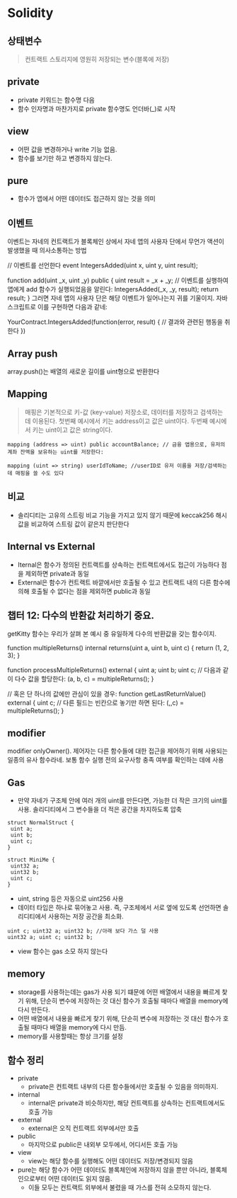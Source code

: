 # Solidity

## 상태변수
> 컨트랙트 스토리지에 영원히 저장되는 변수(블록에 저장)

## private
+ private 키워드는 함수명 다음
+ 함수 인자명과 마찬가지로 private 함수명도 언더바(_)로 시작

## view
+ 어떤 값을 변경하거나 write 기능 없음.
+ 함수를 보기만 하고 변경하지 않는다.

## pure
+ 함수가 앱에서 어떤 데이터도 접근하지 않는 것을 의미

## 이벤트
이벤트는 자네의 컨트랙트가 블록체인 상에서 자네 앱의 사용자 단에서 무언가 액션이 발생했을 때 의사소통하는 방법

// 이벤트를 선언한다
event IntegersAdded(uint x, uint y, uint result);

function add(uint _x, uint _y) public {
  uint result = _x + _y;
  // 이벤트를 실행하여 앱에게 add 함수가 실행되었음을 알린다:
  IntegersAdded(_x, _y, result);
  return result;
}
그러면 자네 앱의 사용자 단은 해당 이벤트가 일어나는지 귀를 기울이지. 자바스크립트로 이를 구현하면 다음과 같네:

YourContract.IntegersAdded(function(error, result) {
  // 결과와 관련된 행동을 취한다
})


## Array push
 array.push()는 배열의 새로운 길이를 uint형으로 반환한다

 ## Mapping
 > 매핑은 기본적으로 키-값 (key-value) 저장소로, 데이터를 저장하고 검색하는 데 이용된다. 첫번째 예시에서 키는 address이고 값은 uint이다. 두번째 예시에서 키는 uint이고 값은 string이다.

```
mapping (address => uint) public accountBalance; // 금융 앱용으로, 유저의 계좌 잔액을 보유하는 uint를 저장한다:      

mapping (uint => string) userIdToName; //userID로 유저 이름을 저장/검색하는 데 매핑을 쓸 수도 있다
```

## 비교
+ 솔리디티는 고유의 스트링 비교 기능을 가지고 있지 않기 때문에 keccak256 해시값을 비교하여 스트링 값이 같은지 판단한다

## Internal vs External
+ Iternal은 함수가 정의된 컨트랙트를 상속하는 컨트랙트에서도 접근이 가능하다 점을 제외하면 private과 동일
+ External은 함수가 컨트랙트 바깥에서만 호출될 수 있고 컨트랙트 내의 다른 함수에 의해 호출될 수 없다는 점을 제외하면 public과 동일


## 챕터 12: 다수의 반환값 처리하기 중요.
getKitty 함수는 우리가 살펴 본 예시 중 유일하게 다수의 반환값을 갖는 함수이지.

function multipleReturns() internal returns(uint a, uint b, uint c) {
  return (1, 2, 3);
}

function processMultipleReturns() external {
  uint a;
  uint b;
  uint c;
  // 다음과 같이 다수 값을 할당한다:
  (a, b, c) = multipleReturns();
}

// 혹은 단 하나의 값에만 관심이 있을 경우: 
function getLastReturnValue() external {
  uint c;
  // 다른 필드는 빈칸으로 놓기만 하면 된다: 
  (,,c) = multipleReturns();
}

## modifier
 modifier onlyOwner(). 제어자는 다른 함수들에 대한 접근을 제어하기 위해 사용되는 일종의 유사 함수라네. 보통 함수 실행 전의 요구사항 충족 여부를 확인하는 데에 사용

 ## Gas
 + 만약 자네가 구조체 안에 여러 개의 uint를 만든다면, 가능한 더 작은 크기의 uint를 사용. 솔리디티에서 그 변수들을 더 적은 공간을 차지하도록 압축
 ```
struct NormalStruct {
  uint a;
  uint b;
  uint c;
}

struct MiniMe {
  uint32 a;
  uint32 b;
  uint c;
}
```
 + uint, string 등은 자동으로 uint256 사용
 + 데이터 타입은 하나로 묶어놓고 사용. 즉, 구조체에서 서로 옆에 있도록 선언하면 솔리디티에서 사용하는 저장 공간을 최소화. 
 ```
uint c; uint32 a; uint32 b; //아래 보다 가스 덜 사용
uint32 a; uint c; uint32 b;
```
+ view 함수는 gas 소모 하지 않는다

## memory 
+ storage를 사용하는데는 gas가 사용 되기 떄문에 어떤 배열에서 내용을 빠르게 찾기 위해, 단순히 변수에 저장하는 것 대신 함수가 호출될 때마다 배열을 memory에 다시 만든다.
+ 어떤 배열에서 내용을 빠르게 찾기 위해, 단순히 변수에 저장하는 것 대신 함수가 호출될 때마다 배열을 memory에 다시 만듬.
+ memory를 사용할때는 항상 크기를 설정

## 함수 정리
+ private
  + private은 컨트랙트 내부의 다른 함수들에서만 호출될 수 있음을 의미하지. 
+ internal 
  + internal은 private과 비슷하지만, 해당 컨트랙트를 상속하는 컨트랙트에서도 호출 가능
+ external
  + external은 오직 컨트랙트 외부에서만 호출
+ public
  + 마지막으로 public은 내외부 모두에서, 어디서든 호출 가능
+ view
  + view는 해당 함수를 실행해도 어떤 데이터도 저장/변경되지 않음
+ pure는 해당 함수가 어떤 데이터도 블록체인에 저장하지 않을 뿐만 아니라, 블록체인으로부터 어떤 데이터도 읽지 않음.
  + 이들 모두는 컨트랙트 외부에서 불렸을 때 가스를 전혀 소모하지 않는다.
